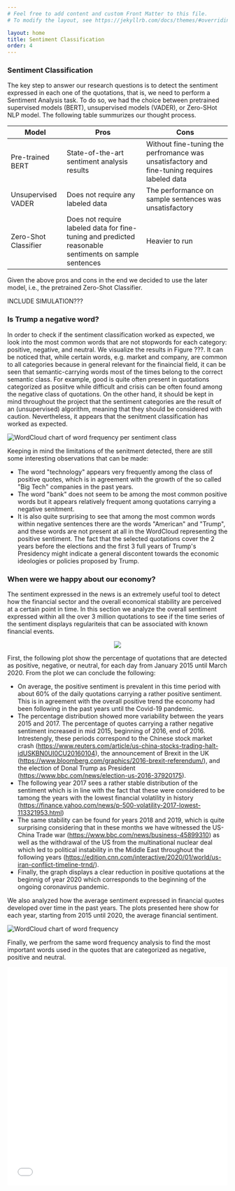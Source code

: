 ```yaml
---
# Feel free to add content and custom Front Matter to this file.
# To modify the layout, see https://jekyllrb.com/docs/themes/#overriding-theme-defaults

layout: home
title: Sentiment Classification
order: 4
---
```

### Sentiment Classification
The key step to answer our research questions is to detect the sentiment expressed in each one of the quotations, that is, we need to perform a Sentiment Analysis task. To do so, we had the choice between pretrained supervised models (BERT), unsupervised models (VADER), or Zero-SHot NLP model. The following table summurizes our thought process.

| Model |  Pros |  Cons |
|-------|-------|-------|
| Pre-trained BERT | State-of-the-art sentiment analysis results | Without fine-tuning the perfromance was unsatisfactory and fine-tuning requires labeled data |  
| Unsupervised VADER | Does not require any labeled data | The performance on sample sentences was unsatisfactory|
| Zero-Shot Classifier | Does not require labeled data for fine-tuning and predicted reasonable sentiments on sample sentences | Heavier to run| 

Given the above pros and cons in the end we decided to use the later model, i.e., the pretrained Zero-Shot Classifier.

INCLUDE SIMULATION???

### Is Trump a negative word?
In order to check if the sentiment classification worked as expected, we look into the most common words that are not stopwords for each category: positive, negative, and neutral. We visualize the results in Figure ???. It can be noticed that, while certain words, e.g. market and company, are common to all categories because in general relevant for the finaincial field, it can be seen that semantic-carrying words most of the times belong to the correct semantic class. For example, good is quite often present in quotations categorized as posiitve while difficult and crisis can be often found among the negative class of quotations. On the other hand, it should be kept in mind throughout the project that the sentiment categories are the result of an (unsupervised) algorithm, meaning that they should be considered with caution. Nevertheless, it appears that the senitment classification has worked as expected. 


![WordCloud chart of word frequency per sentiment class](./images/WordCloud_all.png "WordCloud chart of word frequency per sentiment class")

Keeping in mind the limitations of the senitment detected, there are still some interesting observations that can be made:
- The word "technology" appears very frequently among the class of positive quotes, which is in agreement with the growth of the so called "Big Tech" companies in the past years. 
- The word "bank" does not seem to be among the most common positive words but it appears relatively frequent among quotations carrying a negative senitment.
- It is also quite surprising to see that among the most common words within negative sentences there are the words "American" and "Trump", and these words are not present at all in the WordCloud representing the positive sentiment. The fact that the selected quotations cover the 2 years before the elections and the first 3 full years of Trump's Presidency might indicate a general discontent towards the economic ideologies or policies proposed by Trump. 

### When were we happy about our economy? 
The sentiment expressed in the news is an extremely useful tool to detect how the financial sector and the overall economical stability are perceived at a certain point in time. In this section we analyze the overall sentiment expressed within all the over 3 million quotations to see if the time series of the sentiment displays regulariteis that can be associated with known financial events. 

<p align="center">
  <img src="./images/time_series_sentiment_percentage.png" />
</p>

First, the following plot show the percentage of quotations that are detected as positive, negative, or neutral, for each day from January 2015 until March 2020. From the plot we can conclude the following:
- On average, the positive sentiment is prevalent in this time period with about 60% of the daily quotations carrying a rather positive sentiment. This is in agreement with the overall positive trend the economy had been following in the past years until the Covid-19 pandemic. 
- The percentage distribution showed more variability between the years 2015 and 2017. The percentage of quotes carrying a rather negative sentiment increased in mid 2015, beginning of 2016, end of 2016. Intrestengly, these periods correspond to the Chinese stock market crash (https://www.reuters.com/article/us-china-stocks-trading-halt-idUSKBN0UI0CU20160104), the announcement of Brexit in the UK (https://www.bloomberg.com/graphics/2016-brexit-referendum/), and the election of Donal Trump as President (https://www.bbc.com/news/election-us-2016-37920175). 
- The following year 2017 sees a rather stable distribution of the sentiment which is in line with the fact that these were considered to be tamong the years with the lowest financial volatility in history (https://finance.yahoo.com/news/p-500-volatility-2017-lowest-113321953.html)
- The same stability can be found for years 2018 and 2019, which is quite surprising considering that in these months we have witnessed the US-China Trade war (https://www.bbc.com/news/business-45899310) as well as the withdrawal of the US from the multinational nuclear deal which led to political instability in the Middle East throughout the following years (https://edition.cnn.com/interactive/2020/01/world/us-iran-conflict-timeline-trnd/). 
- Finally, the graph displays a clear reduction in positive quotations at the beginnig of year 2020 which corresponds to the beginning of the ongoing coronavirus pandemic.



We also analyzed how the average sentiment expressed in financial quotes developed over time in the past years. The plots presented here show for each year, starting from 2015 until 2020, the average financial sentiment. 

![WordCloud chart of word frequency](./images/average_sentiment_time_series.png "Time series of the average sentiment")

Finally, we perfrom the same word frequency analysis to find the most important words used in the quotes that are categorized as negative, positive and neutral. 

<iframe src="/images/plot_2.html"
    sandbox="allow-same-origin allow-scripts"
    width="100%"
    height="500"
    scrolling="no"
    seamless="seamless"
    frameborder="0">
</iframe>


